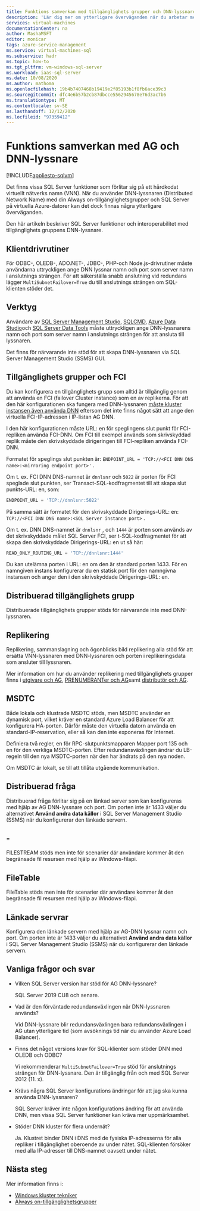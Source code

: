```yaml
---
title: Funktions samverkan med tillgänglighets grupper och DNN-lyssnare
description: 'Lär dig mer om ytterligare överväganden när du arbetar med vissa SQL Server funktioner och en DNN-lyssnare (Distributed Network Name) med Always on-tillgänglighets grupp på SQL Server på virtuella Azure-datorer. '
services: virtual-machines
documentationCenter: na
author: MashaMSFT
editor: monicar
tags: azure-service-management
ms.service: virtual-machines-sql
ms.subservice: hadr
ms.topic: how-to
ms.tgt_pltfrm: vm-windows-sql-server
ms.workload: iaas-sql-server
ms.date: 10/08/2020
ms.author: mathoma
ms.openlocfilehash: 19b4b7407468b19419e2f85193b1f8fb6ace39c3
ms.sourcegitcommit: dfc4e6b57b2cb87dbcce5562945678e76d3ac7b6
ms.translationtype: MT
ms.contentlocale: sv-SE
ms.lasthandoff: 12/12/2020
ms.locfileid: "97359412"
---
```

# <a name="feature-interoperability-with-ag-and-dnn-listener"></a>Funktions samverkan med AG och DNN-lyssnare 
[!INCLUDE[appliesto-sqlvm](../../includes/appliesto-sqlvm.md)]

Det finns vissa SQL Server funktioner som förlitar sig på ett hårdkodat virtuellt nätverks namn (VNN). När du använder DNN-lyssnaren (Distributed Network Name) med din Always on-tillgänglighetsgrupper och SQL Server på virtuella Azure-datorer kan det dock finnas några ytterligare överväganden. 

Den här artikeln beskriver SQL Server funktioner och interoperabilitet med tillgänglighets gruppens DNN-lyssnare. 


## <a name="client-drivers"></a>Klientdrivrutiner

För ODBC-, OLEDB-, ADO.NET-, JDBC-, PHP-och Node.js-drivrutiner måste användarna uttryckligen ange DNN lyssnar namn och port som server namn i anslutnings strängen. För att säkerställa snabb anslutning vid redundans lägger `MultiSubnetFailover=True` du till anslutnings strängen om SQL-klienten stöder det. 

## <a name="tools"></a>Verktyg

Användare av [SQL Server Management Studio](/sql/ssms/sql-server-management-studio-ssms), [SQLCMD](/sql/tools/sqlcmd-utility), [Azure Data Studio](/sql/azure-data-studio/what-is)och [SQL Server Data Tools](/sql/ssdt/sql-server-data-tools) måste uttryckligen ange DNN-lyssnarens namn och port som server namn i anslutnings strängen för att ansluta till lyssnaren. 

Det finns för närvarande inte stöd för att skapa DNN-lyssnaren via SQL Server Management Studio (SSMS) GUI. 


## <a name="availability-groups-and-fci"></a>Tillgänglighets grupper och FCI

Du kan konfigurera en tillgänglighets grupp som alltid är tillgänglig genom att använda en FCI (failover Cluster instance) som en av replikerna. För att den här konfigurationen ska fungera med DNN-lyssnaren [måste kluster instansen även använda DNN](failover-cluster-instance-distributed-network-name-dnn-configure.md) eftersom det inte finns något sätt att ange den virtuella FCI-IP-adressen i IP-listan AG DNN. 

I den här konfigurationen måste URL: en för speglingens slut punkt för FCI-repliken använda FCI-DNN. Om FCI till exempel används som skrivskyddad replik måste den skrivskyddade dirigeringen till FCI-repliken använda FCI-DNN. 

Formatet för speglings slut punkten är: `ENDPOINT_URL = 'TCP://<FCI DNN DNS name>:<mirroring endpoint port>'` . 

Om t. ex. FCI DNN DNS-namnet är `dnnlsnr` och `5022` är porten för FCI speglade slut punkten, ser Transact-SQL-kodfragmentet till att skapa slut punkts-URL: en, som: 

```sql
ENDPOINT_URL = 'TCP://dnnlsnr:5022'
```

På samma sätt är formatet för den skrivskyddade Dirigerings-URL: en: `TCP://<FCI DNN DNS name>:<SQL Server instance port>` . 

Om t. ex. DNN DNS-namnet är `dnnlsnr` , och `1444` är porten som används av det skrivskyddade målet SQL Server FCI, ser t-SQL-kodfragmentet för att skapa den skrivskyddade Dirigerings-URL: en ut så här: 

```sql
READ_ONLY_ROUTING_URL = 'TCP://dnnlsnr:1444'
```

Du kan utelämna porten i URL: en om den är standard porten 1433. För en namngiven instans konfigurerar du en statisk port för den namngivna instansen och anger den i den skrivskyddade Dirigerings-URL: en.  

## <a name="distributed-availability-group"></a>Distribuerad tillgänglighets grupp

Distribuerade tillgänglighets grupper stöds för närvarande inte med DNN-lyssnaren. 

## <a name="replication"></a>Replikering

Replikering, sammanslagning och ögonblicks bild replikering alla stöd för att ersätta VNN-lyssnaren med DNN-lyssnaren och porten i replikeringsdata som ansluter till lyssnaren. 

Mer information om hur du använder replikering med tillgänglighets grupper finns i [utgivare och AG](/sql/database-engine/availability-groups/windows/configure-replication-for-always-on-availability-groups-sql-server), [PRENUMERANTer och AG](/sql/database-engine/availability-groups/windows/replication-subscribers-and-always-on-availability-groups-sql-server)samt [distributör och AG](/sql/relational-databases/replication/configure-distribution-availability-group).

## <a name="msdtc"></a>MSDTC

Både lokala och klustrade MSDTC stöds, men MSDTC använder en dynamisk port, vilket kräver en standard Azure Load Balancer för att konfigurera HA-porten. Därför måste den virtuella datorn använda en standard-IP-reservation, eller så kan den inte exponeras för Internet. 

Definiera två regler, en för RPC-slutpunktsmapparen Mapper port 135 och en för den verkliga MSDTC-porten. Efter redundansväxlingen ändrar du LB-regeln till den nya MSDTC-porten när den har ändrats på den nya noden. 

Om MSDTC är lokalt, se till att tillåta utgående kommunikation. 

## <a name="distributed-query"></a>Distribuerad fråga 

Distribuerad fråga förlitar sig på en länkad server som kan konfigureras med hjälp av AG DNN-lyssnare och port. Om porten inte är 1433 väljer du alternativet **Använd andra data källor** i SQL Server Management Studio (SSMS) när du konfigurerar den länkade servern. 

## <a name="filestream"></a>-

FILESTREAM stöds men inte för scenarier där användare kommer åt den begränsade fil resursen med hjälp av Windows-filapi. 

## <a name="filetable"></a>FileTable

FileTable stöds men inte för scenarier där användare kommer åt den begränsade fil resursen med hjälp av Windows-filapi. 

## <a name="linked-servers"></a>Länkade servrar

Konfigurera den länkade servern med hjälp av AG-DNN lyssnar namn och port. Om porten inte är 1433 väljer du alternativet **Använd andra data källor** i SQL Server Management Studio (SSMS) när du konfigurerar den länkade servern. 


## <a name="frequently-asked-questions"></a>Vanliga frågor och svar


- Vilken SQL Server version har stöd för AG DNN-lyssnare? 

   SQL Server 2019 CU8 och senare.

- Vad är den förväntade redundansväxlingen när DNN-lyssnaren används?

   Vid DNN-lyssnare blir redundansväxlingen bara redundansväxlingen i AG utan ytterligare tid (som avsöknings tid när du använder Azure Load Balancer).

- Finns det något versions krav för SQL-klienter som stöder DNN med OLEDB och ODBC?

   Vi rekommenderar `MultiSubnetFailover=True` stöd för anslutnings strängen för DNN-lyssnare. Den är tillgänglig från och med SQL Server 2012 (11. x).

- Krävs några SQL Server konfigurations ändringar för att jag ska kunna använda DNN-lyssnaren? 

   SQL Server kräver inte någon konfigurations ändring för att använda DNN, men vissa SQL Server funktioner kan kräva mer uppmärksamhet. 

- Stöder DNN kluster för flera undernät?

   Ja. Klustret binder DNN i DNS med de fysiska IP-adresserna för alla repliker i tillgänglighet oberoende av under nätet. SQL-klienten försöker med alla IP-adresser till DNS-namnet oavsett under nätet. 



## <a name="next-steps"></a>Nästa steg

Mer information finns i: 

- [Windows kluster tekniker](/windows-server/failover-clustering/failover-clustering-overview)   
- [Always on-tillgänglighetsgrupper](/sql/database-engine/availability-groups/windows/overview-of-always-on-availability-groups-sql-server)

